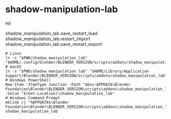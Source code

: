 # shadow-manipulation-lab

Hi!

shadow_manipulation_lab.save_restart_load
shadow_manipulation_lab.restart_import
shadow_manipulation_lab.save_restart_export

```
# Linux
ln -s "$PWD/shadow_manipulation_lab" "$HOME/.config/blender/BLENDER_VERSION/scripts/addons/shadow_manipulation_lab"
# macOS
ln -s "$PWD/shadow_manipulation_lab" "$HOME/Library/Application Support/Blender/BLENDER_VERSION/scripts/addons/shadow_manipulation_lab"
# Windows PowerShell
New-Item -ItemType Junction -Path "$Env:APPDATA\Blender Foundation\Blender\BLENDER_VERSION\scripts\addons\shadow_manipulation_lab" -Value "$(Get-Location)\shadow_manipulation_lab"
# Windows Command Prompt
mklink /j "%APPDATA%\Blender Foundation\Blender\BLENDER_VERSION\scripts\addons\shadow_manipulation_lab" shadow_manipulation_lab
```
